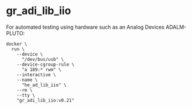 # gr_adi_lib_iio

For automated testing using hardware such as an Analog Devices ADALM-PLUTO:

```
docker \
  run \
    --device \
      "/dev/bus/usb" \
    --device-cgroup-rule \
      "a 189:* rwm" \
    --interactive \
    --name \
      "he_ad_lib_iio" \
    --rm \
    --tty \
    "gr_adi_lib_iio:v0.21"
```
